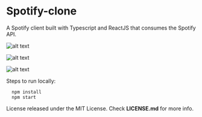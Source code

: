 # Spotify-clone

A Spotify client built with Typescript and ReactJS that consumes the Spotify API.

![alt text](https://github.com/devHawk42/spotify-clone/tree/master/presentationPics/home-featured.png "featured")

![alt text](https://github.com/devHawk42/spotify-clone/tree/master/presentationPics/home-new_realeses.png "new_releases")

![alt text](https://github.com/devHawk42/spotify-clone/tree/master/presentationPics/home.png "home")

Steps to run locally:
```
  npm install
  npm start
```
License released under the MIT License. Check **LICENSE.md** for more info.
